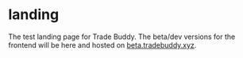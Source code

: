 # landing
The test landing page for Trade Buddy. The beta/dev versions for the frontend will be here and hosted on [beta.tradebuddy.xyz](https://beta.tradebuddy.xyz).

